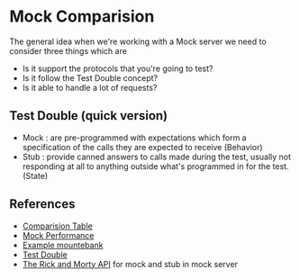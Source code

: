 # Mock Comparision
The general idea when we're working with a Mock server we need to consider three things which are
- Is it support the protocols that you're going to test?
- Is it follow the Test Double concept?
- Is it able to handle a lot of requests?

## Test Double (quick version)
- Mock : are pre-programmed with expectations which form a specification of the calls they are expected to receive (Behavior)
- Stub : provide canned answers to calls made during the test, usually not responding at all to anything outside what's programmed in for the test. (State)

## References
- [Comparision Table](https://trafficparrot.com/Service_virtualization_and_stubbing_tools_comparison.html)
- [Mock Performance](https://developers.ascendcorp.com/%E0%B8%A1%E0%B8%B2%E0%B8%94%E0%B8%B9-performance-%E0%B8%82%E0%B8%AD%E0%B8%87-node-red-vs-wiremock-vs-karate-vs-mountebank-%E0%B8%81%E0%B8%B1%E0%B8%99-ecbce5ceb90)
- [Example mountebank](https://medium.com/digio-australia/mock-it-with-mountebank-88762dadac1f#:~:text=using%20.js%20file-,What%20is%20Mountebank%3F,proxy%20to%20the%20real%20service.)
- [Test Double](https://martinfowler.com/bliki/TestDouble.html)
- [The Rick and Morty API](https://rickandmortyapi.com/) for mock and stub in mock server
